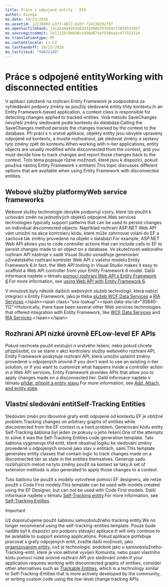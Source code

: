 ```yaml
---
title: Práce s odpojené entity - EF6
author: divega
ms.date: 10/23/2016
ms.assetid: 12138003-a373-4817-b1b7-724130202f5f
ms.openlocfilehash: 11ca2a9a4161e02d32d98bf03dd4cf28545334b7
ms.sourcegitcommit: 5e11125c9b838ce356d673ef5504aec477321724
ms.translationtype: MT
ms.contentlocale: cs-CZ
ms.lasthandoff: 10/25/2018
ms.locfileid: "50022168"
---
```

# <a name="working-with-disconnected-entities"></a><span data-ttu-id="35840-102">Práce s odpojené entity</span><span class="sxs-lookup"><span data-stu-id="35840-102">Working with disconnected entities</span></span>
<span data-ttu-id="35840-103">V aplikaci založené na rozhraní Entity Framework je zodpovědná za vyhledávání podpory změny se použily sledované entity třídy kontextu.</span><span class="sxs-lookup"><span data-stu-id="35840-103">In an Entity Framework-based application, a context class is responsible for detecting changes applied to tracked entities.</span></span> <span data-ttu-id="35840-104">Volá metodu SaveChanges nevyřeší změny sledované podle kontextu do databáze.</span><span class="sxs-lookup"><span data-stu-id="35840-104">Calling the SaveChanges method persists the changes tracked by the context to the database.</span></span> <span data-ttu-id="35840-105">Při práci s n vrstvé aplikace, objekty entity jsou obvykle upraveny odpojené od kontextu, a musíte rozhodnout, jak sledovat změny a sestavy tyto změny zpět do kontextu.</span><span class="sxs-lookup"><span data-stu-id="35840-105">When working with n-tier applications, entity objects are usually modified while disconnected from the context, and you must decide how to track changes and report those changes back to the context.</span></span> <span data-ttu-id="35840-106">Toto téma popisuje různé možnosti, které jsou k dispozici, pokud používá nástroj Entity Framework s entitami.</span><span class="sxs-lookup"><span data-stu-id="35840-106">This topic discusses different options that are available when using Entity Framework with disconnected entities.</span></span>   

## <a name="web-service-frameworks"></a><span data-ttu-id="35840-107">Webové služby platformy</span><span class="sxs-lookup"><span data-stu-id="35840-107">Web service frameworks</span></span>

<span data-ttu-id="35840-108">Webové služby technologie obvykle podporují vzory, které lze použít k uchování změn na jednotlivých objektů odpojené.</span><span class="sxs-lookup"><span data-stu-id="35840-108">Web services technologies typically support patterns that can be used to persist changes on individual disconnected objects.</span></span> <span data-ttu-id="35840-109">Například rozhraní ASP.NET Web API vám umožní na akce kontroleru kódu, které může zahrnovat volání do EF a zachová tak změny provedené na objekt v databázi.</span><span class="sxs-lookup"><span data-stu-id="35840-109">For example, ASP.NET Web API allows you to code controller actions that can include calls to EF to persist changes made to an object on a database.</span></span> <span data-ttu-id="35840-110">Ve skutečnosti webového rozhraní API nástroje v sadě Visual Studio usnadňuje generování uživatelského rozhraní kontroler Web API z vašeho modelu Entity Framework 6.</span><span class="sxs-lookup"><span data-stu-id="35840-110">In fact, the Web API tooling in Visual Studio makes it easy to scaffold a Web API controller from your Entity Framework 6 model.</span></span> <span data-ttu-id="35840-111">Další informace najdete v tématu [pomocí rozhraní Web API s Entity Framework 6](https://docs.microsoft.com/aspnet/web-api/overview/data/using-web-api-with-entity-framework/).</span><span class="sxs-lookup"><span data-stu-id="35840-111">For more information, see [using Web API with Entity Framework 6](https://docs.microsoft.com/aspnet/web-api/overview/data/using-web-api-with-entity-framework/).</span></span>   

<span data-ttu-id="35840-112">V minulosti byly několik dalších webových služeb technologií, která nabízí integraci s Entity Framework, jako je třeba [služeb WCF Data Services](https://docs.microsoft.com/dotnet/framework/data/wcf/create-a-data-service-using-an-adonet-ef-data-wcf) a [RIA Services](https://docs.microsoft.com/previous-versions/dotnet/wcf-ria/ee707344(v=vs.91)).</span><span class="sxs-lookup"><span data-stu-id="35840-112">Historically, there have been several other Web services technologies that offered integration with Entity Framework, like [WCF Data Services](https://docs.microsoft.com/dotnet/framework/data/wcf/create-a-data-service-using-an-adonet-ef-data-wcf) and [RIA Services](https://docs.microsoft.com/previous-versions/dotnet/wcf-ria/ee707344(v=vs.91)).</span></span>

## <a name="low-level-ef-apis"></a><span data-ttu-id="35840-113">Rozhraní API nízké úrovně EF</span><span class="sxs-lookup"><span data-stu-id="35840-113">Low-level EF APIs</span></span>

<span data-ttu-id="35840-114">Pokud nechcete použít existující n vrstvého řešení, nebo pokud chcete přizpůsobit, co se stane v akci kontroleru služby webového rozhraní API, Entity Framework poskytuje rozhraní API, která umožní uplatnit změny provedené u odpojených úrovně.</span><span class="sxs-lookup"><span data-stu-id="35840-114">If you don't want to use an existing n-tier solution, or if you want to customize what happens inside a controller action in a Web API services, Entity Framework provides APIs that allow you to apply changes made on a disconnected tier.</span></span> <span data-ttu-id="35840-115">Další informace najdete v tématu [přidat, připojit a entity stavu](~/ef6/saving/change-tracking/entity-state.md).</span><span class="sxs-lookup"><span data-stu-id="35840-115">For more information, see [Add, Attach, and entity state](~/ef6/saving/change-tracking/entity-state.md).</span></span>  

## <a name="self-tracking-entities"></a><span data-ttu-id="35840-116">Vlastní sledování entit</span><span class="sxs-lookup"><span data-stu-id="35840-116">Self-Tracking Entities</span></span>  

<span data-ttu-id="35840-117">Sledování změn pro libovolné grafy entit odpojené od kontextu EF je obtížné problém.</span><span class="sxs-lookup"><span data-stu-id="35840-117">Tracking changes on arbitrary graphs of entities while disconnected from the EF context is a hard problem.</span></span> <span data-ttu-id="35840-118">Generování kódu entity Self-Tracking šablona byl jeden ze pokusy o jeho řešení.</span><span class="sxs-lookup"><span data-stu-id="35840-118">One of the attempts to solve it was the Self-Tracking Entities code generation template.</span></span> <span data-ttu-id="35840-119">Tato šablona vygeneruje tříd entit, které obsahují logiku ke sledování změny provedené u odpojených úrovně jako stav v entitách, sami.</span><span class="sxs-lookup"><span data-stu-id="35840-119">This template generates entity classes that contain logic to track changes made on a disconnected tier as state in the entities themselves.</span></span> <span data-ttu-id="35840-120">Generuje sadu rozšiřujících metod na tyto změny použít na kontext se taky.</span><span class="sxs-lookup"><span data-stu-id="35840-120">A set of extension methods is also generated to apply those changes to a context.</span></span>

<span data-ttu-id="35840-121">Tuto šablonu lze použít s modely vytvořené pomocí EF designeru, ale nelze použít s Code First modely.</span><span class="sxs-lookup"><span data-stu-id="35840-121">This template can be used with models created using the EF Designer, but can not be used with Code First models.</span></span> <span data-ttu-id="35840-122">Další informace najdete v tématu [Self-Tracking entity](self-tracking-entities/index.md).</span><span class="sxs-lookup"><span data-stu-id="35840-122">For more information, see [Self-Tracking Entities](self-tracking-entities/index.md).</span></span>  

> [!IMPORTANT]
> <span data-ttu-id="35840-123">Už doporučujeme použít šablonu samoobslužného tracking entity.</span><span class="sxs-lookup"><span data-stu-id="35840-123">We no longer recommend using the self-tracking-entities template.</span></span> <span data-ttu-id="35840-124">Pouze bude nadále být k dispozici pro podporu stávající aplikace.</span><span class="sxs-lookup"><span data-stu-id="35840-124">It will only continue to be available to support existing applications.</span></span> <span data-ttu-id="35840-125">Pokud aplikace potřebuje pracovat s grafy odpojených entit, zvažte další možnosti, jako [organizovaným entity](http://trackableentities.github.io/), což je technologie, podobně jako u samoobslužného-Tracking-entit, které je více aktivně vyvíjen Komunita, nebo psaní vlastního kódu pomocí nízké úrovně rozhraní API pro sledování změn.</span><span class="sxs-lookup"><span data-stu-id="35840-125">If your application requires working with disconnected graphs of entities, consider other alternatives such as [Trackable Entities](http://trackableentities.github.io/), which is a technology similar to Self-Tracking-Entities that is more actively developed by the community, or writing custom code using the low-level change tracking APIs.</span></span>
